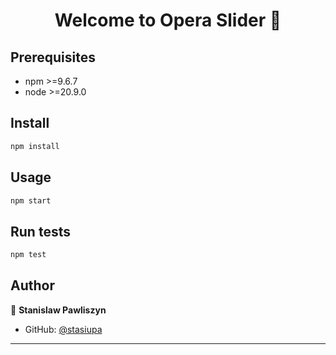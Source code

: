 <h1 align="center">Welcome to Opera Slider 👋</h1>
<p>
</p>

## Prerequisites

- npm >=9.6.7
- node >=20.9.0

## Install

```bash
npm install
```

## Usage

```bash
npm start
```

## Run tests

```bash
npm test
```

## Author

👤 **Stanislaw Pawliszyn**

- GitHub: [@stasiupa](https://github.com/stasiupa)

---

